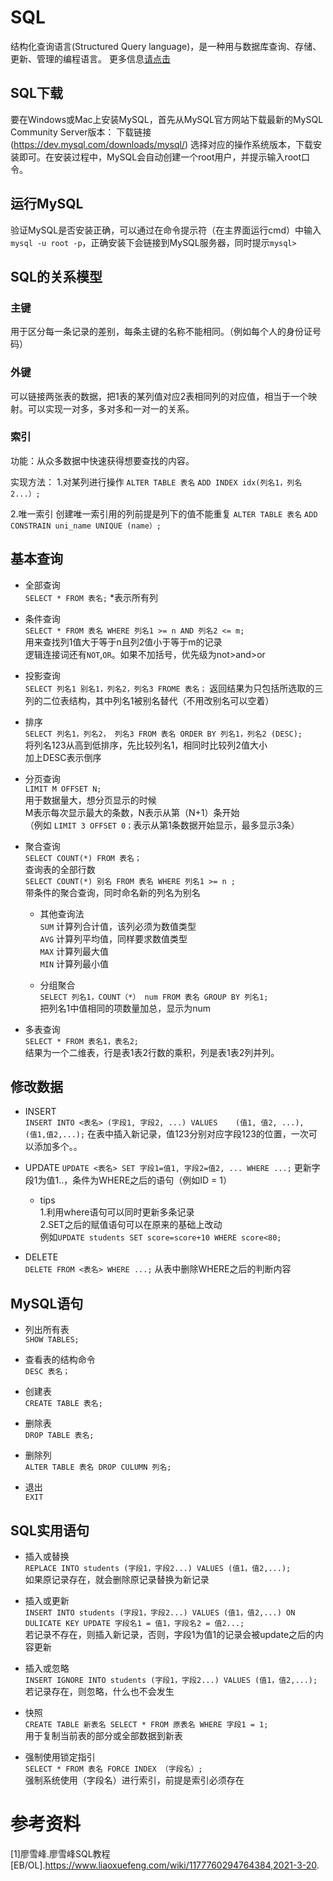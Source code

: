 # SQL

结构化查询语言(Structured Query language)，是一种用与数据库查询、存储、更新、管理的编程语言。
更多信息[请点击](https://baike.baidu.com/item/结构化查询语言/10450182?fromtitle=sql&fromid=86007&fr=aladdin)

## SQL下载 ##
要在Windows或Mac上安装MySQL，首先从MySQL官方网站下载最新的MySQL Community Server版本：
下载链接(https://dev.mysql.com/downloads/mysql/)
选择对应的操作系统版本，下载安装即可。在安装过程中，MySQL会自动创建一个root用户，并提示输入root口令。

## 运行MySQL ##

验证MySQL是否安装正确，可以通过在命令提示符（在主界面运行cmd）中输入`mysql -u root -p`，正确安装下会链接到MySQL服务器，同时提示`mysql>`

## SQL的关系模型 ##

### 主键 ###
用于区分每一条记录的差别，每条主键的名称不能相同。（例如每个人的身份证号码）
  
### 外键 ###  
可以链接两张表的数据，把1表的某列值对应2表相同列的对应值，相当于一个映射。可以实现一对多，多对多和一对一的关系。
  
### 索引 ###  
功能：从众多数据中快速获得想要查找的内容。
  
实现方法：
1.对某列进行操作
    `ALTER TABLE 表名`
    `ADD INDEX idx(列名1，列名2...）;`
        
2.唯一索引
    创建唯一索引用的列前提是列下的值不能重复
    `ALTER TABLE 表名`
    `ADD CONSTRAIN uni_name UNIQUE (name）;`

## 基本查询 ##
* 全部查询  
`SELECT * FROM 表名;`
*表示所有列  

* 条件查询  
`SELECT * FROM 表名 WHERE 列名1 >= n AND 列名2 <= m;`    
用来查找列1值大于等于n且列2值小于等于m的记录  
逻辑连接词还有`NOT`,`OR`。如果不加括号，优先级为not>and>or

* 投影查询  
`SELECT 列名1 别名1，列名2，列名3 FROME 表名；`
返回结果为只包括所选取的三列的二位表结构，其中列名1被别名替代（不用改别名可以空着） 

* 排序  
`SELECT 列名1，列名2， 列名3 FROM 表名 ORDER BY 列名1，列名2 (DESC);`  
将列名123从高到低排序，先比较列名1，相同时比较列2值大小  
加上DESC表示倒序

* 分页查询  
`LIMIT M OFFSET N;`  
用于数据量大，想分页显示的时候  
M表示每次显示最大的条数，N表示从第（N+1）条开始  
（例如 `LIMIT 3 OFFSET 0；`表示从第1条数据开始显示，最多显示3条）

* 聚合查询  
`SELECT COUNT(*) FROM 表名；`  
查询表的全部行数  
`SELECT COUNT(*) 别名 FROM 表名 WHERE 列名1 >= n ;`  
带条件的聚合查询，同时命名新的列名为别名  
  * 其他查询法   
    `SUM` 计算列合计值，该列必须为数值类型  
    `AVG` 计算列平均值，同样要求数值类型   
    `MAX` 计算列最大值    
    `MIN` 计算列最小值    

  * 分组聚合    
    `SELECT 列名1，COUNT（*） num FROM 表名 GROUP BY 列名1;`  
    把列名1中值相同的项数量加总，显示为num

* 多表查询    
`SELECT * FROM 表名1，表名2;`  
结果为一个二维表，行是表1表2行数的乘积，列是表1表2列并列。   

## 修改数据 ##
* INSERT  
`INSERT INTO <表名> (字段1, 字段2, ...) VALUES   
(值1, 值2, ...),  
(值1,值2,...);`
在表中插入新记录，值123分别对应字段123的位置，一次可以添加多个。。

* UPDATE
`UPDATE <表名> SET 字段1=值1, 字段2=值2, ... WHERE ...;`
更新字段1为值1..，条件为WHERE之后的语句（例如ID = 1）    
  * tips  
  1.利用where语句可以同时更新多条记录  
  2.SET之后的赋值语句可以在原来的基础上改动    
  例如`UPDATE students SET score=score+10 WHERE score<80;`  

* DELETE  
`DELETE FROM <表名> WHERE ...;`
从表中删除WHERE之后的判断内容

## MySQL语句 ##
* 列出所有表  
`SHOW TABLES;`

* 查看表的结构命令  
`DESC 表名；`

* 创建表  
  `CREATE TABLE 表名;`
* 删除表  
  `DROP TABLE 表名;`
* 删除列  
  `ALTER TABLE 表名 DROP CULUMN 列名;`
* 退出  
   `EXIT`
   
## SQL实用语句 ##
* 插入或替换  
`REPLACE INTO students (字段1，字段2...) VALUES (值1，值2,...);`  
如果原记录存在，就会删除原记录替换为新记录
* 插入或更新  
`INSERT INTO students (字段1，字段2...) VALUES (值1，值2,...) ON DULICATE KEY UPDATE 字段名1 = 值1，字段名2 = 值2...;`  
若记录不存在，则插入新记录，否则，字段1为值1的记录会被update之后的内容更新  

* 插入或忽略  
`INSERT IGNORE INTO students (字段1，字段2...) VALUES (值1，值2,...);`  
若记录存在，则忽略，什么也不会发生
* 快照  
`CREATE TABLE 新表名 SELECT * FROM 原表名 WHERE 字段1 = 1;`   
用于复制当前表的部分或全部数据到新表

* 强制使用锁定指引  
`SELECT * FROM 表名 FORCE INDEX （字段名）;`  
强制系统使用（字段名）进行索引，前提是索引必须存在

# 参考资料 #
[1]廖雪峰.廖雪峰SQL教程[EB/OL].https://www.liaoxuefeng.com/wiki/1177760294764384,2021-3-20.

